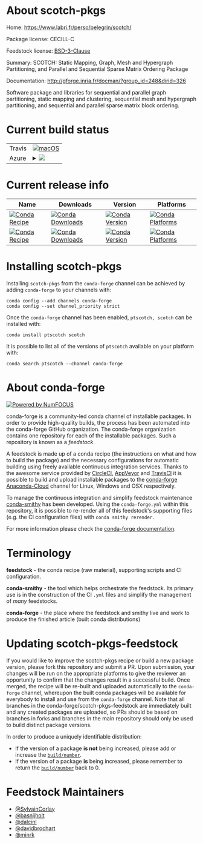 About scotch-pkgs
=================

Home: https://www.labri.fr/perso/pelegrin/scotch/

Package license: CECILL-C

Feedstock license: [BSD-3-Clause](https://github.com/conda-forge/scotch-feedstock/blob/master/LICENSE.txt)

Summary: SCOTCH: Static Mapping, Graph, Mesh and Hypergraph Partitioning, and Parallel and Sequential Sparse Matrix Ordering Package

Documentation: http://gforge.inria.fr/docman/?group_id=248&dirid=326

Software package and libraries for sequential and parallel
graph partitioning, static mapping and clustering, sequential
mesh and hypergraph partitioning, and sequential and parallel
sparse matrix block ordering.


Current build status
====================


<table><tr>
    <td>Travis</td>
    <td>
      <a href="https://travis-ci.com/conda-forge/scotch-feedstock">
        <img alt="macOS" src="https://img.shields.io/travis/com/conda-forge/scotch-feedstock/master.svg?label=macOS">
      </a>
    </td>
  </tr>
    
  <tr>
    <td>Azure</td>
    <td>
      <details>
        <summary>
          <a href="https://dev.azure.com/conda-forge/feedstock-builds/_build/latest?definitionId=1889&branchName=master">
            <img src="https://dev.azure.com/conda-forge/feedstock-builds/_apis/build/status/scotch-feedstock?branchName=master">
          </a>
        </summary>
        <table>
          <thead><tr><th>Variant</th><th>Status</th></tr></thead>
          <tbody><tr>
              <td>linux_64_mpimpich</td>
              <td>
                <a href="https://dev.azure.com/conda-forge/feedstock-builds/_build/latest?definitionId=1889&branchName=master">
                  <img src="https://dev.azure.com/conda-forge/feedstock-builds/_apis/build/status/scotch-feedstock?branchName=master&jobName=linux&configuration=linux_64_mpimpich" alt="variant">
                </a>
              </td>
            </tr><tr>
              <td>linux_64_mpiopenmpi</td>
              <td>
                <a href="https://dev.azure.com/conda-forge/feedstock-builds/_build/latest?definitionId=1889&branchName=master">
                  <img src="https://dev.azure.com/conda-forge/feedstock-builds/_apis/build/status/scotch-feedstock?branchName=master&jobName=linux&configuration=linux_64_mpiopenmpi" alt="variant">
                </a>
              </td>
            </tr><tr>
              <td>linux_aarch64_mpimpich</td>
              <td>
                <a href="https://dev.azure.com/conda-forge/feedstock-builds/_build/latest?definitionId=1889&branchName=master">
                  <img src="https://dev.azure.com/conda-forge/feedstock-builds/_apis/build/status/scotch-feedstock?branchName=master&jobName=linux&configuration=linux_aarch64_mpimpich" alt="variant">
                </a>
              </td>
            </tr><tr>
              <td>linux_aarch64_mpiopenmpi</td>
              <td>
                <a href="https://dev.azure.com/conda-forge/feedstock-builds/_build/latest?definitionId=1889&branchName=master">
                  <img src="https://dev.azure.com/conda-forge/feedstock-builds/_apis/build/status/scotch-feedstock?branchName=master&jobName=linux&configuration=linux_aarch64_mpiopenmpi" alt="variant">
                </a>
              </td>
            </tr><tr>
              <td>linux_ppc64le_mpimpich</td>
              <td>
                <a href="https://dev.azure.com/conda-forge/feedstock-builds/_build/latest?definitionId=1889&branchName=master">
                  <img src="https://dev.azure.com/conda-forge/feedstock-builds/_apis/build/status/scotch-feedstock?branchName=master&jobName=linux&configuration=linux_ppc64le_mpimpich" alt="variant">
                </a>
              </td>
            </tr><tr>
              <td>linux_ppc64le_mpiopenmpi</td>
              <td>
                <a href="https://dev.azure.com/conda-forge/feedstock-builds/_build/latest?definitionId=1889&branchName=master">
                  <img src="https://dev.azure.com/conda-forge/feedstock-builds/_apis/build/status/scotch-feedstock?branchName=master&jobName=linux&configuration=linux_ppc64le_mpiopenmpi" alt="variant">
                </a>
              </td>
            </tr><tr>
              <td>osx_64_mpimpich</td>
              <td>
                <a href="https://dev.azure.com/conda-forge/feedstock-builds/_build/latest?definitionId=1889&branchName=master">
                  <img src="https://dev.azure.com/conda-forge/feedstock-builds/_apis/build/status/scotch-feedstock?branchName=master&jobName=osx&configuration=osx_64_mpimpich" alt="variant">
                </a>
              </td>
            </tr><tr>
              <td>osx_64_mpiopenmpi</td>
              <td>
                <a href="https://dev.azure.com/conda-forge/feedstock-builds/_build/latest?definitionId=1889&branchName=master">
                  <img src="https://dev.azure.com/conda-forge/feedstock-builds/_apis/build/status/scotch-feedstock?branchName=master&jobName=osx&configuration=osx_64_mpiopenmpi" alt="variant">
                </a>
              </td>
            </tr>
          </tbody>
        </table>
      </details>
    </td>
  </tr>
</table>

Current release info
====================

| Name | Downloads | Version | Platforms |
| --- | --- | --- | --- |
| [![Conda Recipe](https://img.shields.io/badge/recipe-ptscotch-green.svg)](https://anaconda.org/conda-forge/ptscotch) | [![Conda Downloads](https://img.shields.io/conda/dn/conda-forge/ptscotch.svg)](https://anaconda.org/conda-forge/ptscotch) | [![Conda Version](https://img.shields.io/conda/vn/conda-forge/ptscotch.svg)](https://anaconda.org/conda-forge/ptscotch) | [![Conda Platforms](https://img.shields.io/conda/pn/conda-forge/ptscotch.svg)](https://anaconda.org/conda-forge/ptscotch) |
| [![Conda Recipe](https://img.shields.io/badge/recipe-scotch-green.svg)](https://anaconda.org/conda-forge/scotch) | [![Conda Downloads](https://img.shields.io/conda/dn/conda-forge/scotch.svg)](https://anaconda.org/conda-forge/scotch) | [![Conda Version](https://img.shields.io/conda/vn/conda-forge/scotch.svg)](https://anaconda.org/conda-forge/scotch) | [![Conda Platforms](https://img.shields.io/conda/pn/conda-forge/scotch.svg)](https://anaconda.org/conda-forge/scotch) |

Installing scotch-pkgs
======================

Installing `scotch-pkgs` from the `conda-forge` channel can be achieved by adding `conda-forge` to your channels with:

```
conda config --add channels conda-forge
conda config --set channel_priority strict
```

Once the `conda-forge` channel has been enabled, `ptscotch, scotch` can be installed with:

```
conda install ptscotch scotch
```

It is possible to list all of the versions of `ptscotch` available on your platform with:

```
conda search ptscotch --channel conda-forge
```


About conda-forge
=================

[![Powered by
NumFOCUS](https://img.shields.io/badge/powered%20by-NumFOCUS-orange.svg?style=flat&colorA=E1523D&colorB=007D8A)](https://numfocus.org)

conda-forge is a community-led conda channel of installable packages.
In order to provide high-quality builds, the process has been automated into the
conda-forge GitHub organization. The conda-forge organization contains one repository
for each of the installable packages. Such a repository is known as a *feedstock*.

A feedstock is made up of a conda recipe (the instructions on what and how to build
the package) and the necessary configurations for automatic building using freely
available continuous integration services. Thanks to the awesome service provided by
[CircleCI](https://circleci.com/), [AppVeyor](https://www.appveyor.com/)
and [TravisCI](https://travis-ci.com/) it is possible to build and upload installable
packages to the [conda-forge](https://anaconda.org/conda-forge)
[Anaconda-Cloud](https://anaconda.org/) channel for Linux, Windows and OSX respectively.

To manage the continuous integration and simplify feedstock maintenance
[conda-smithy](https://github.com/conda-forge/conda-smithy) has been developed.
Using the ``conda-forge.yml`` within this repository, it is possible to re-render all of
this feedstock's supporting files (e.g. the CI configuration files) with ``conda smithy rerender``.

For more information please check the [conda-forge documentation](https://conda-forge.org/docs/).

Terminology
===========

**feedstock** - the conda recipe (raw material), supporting scripts and CI configuration.

**conda-smithy** - the tool which helps orchestrate the feedstock.
                   Its primary use is in the construction of the CI ``.yml`` files
                   and simplify the management of *many* feedstocks.

**conda-forge** - the place where the feedstock and smithy live and work to
                  produce the finished article (built conda distributions)


Updating scotch-pkgs-feedstock
==============================

If you would like to improve the scotch-pkgs recipe or build a new
package version, please fork this repository and submit a PR. Upon submission,
your changes will be run on the appropriate platforms to give the reviewer an
opportunity to confirm that the changes result in a successful build. Once
merged, the recipe will be re-built and uploaded automatically to the
`conda-forge` channel, whereupon the built conda packages will be available for
everybody to install and use from the `conda-forge` channel.
Note that all branches in the conda-forge/scotch-pkgs-feedstock are
immediately built and any created packages are uploaded, so PRs should be based
on branches in forks and branches in the main repository should only be used to
build distinct package versions.

In order to produce a uniquely identifiable distribution:
 * If the version of a package **is not** being increased, please add or increase
   the [``build/number``](https://docs.conda.io/projects/conda-build/en/latest/resources/define-metadata.html#build-number-and-string).
 * If the version of a package **is** being increased, please remember to return
   the [``build/number``](https://docs.conda.io/projects/conda-build/en/latest/resources/define-metadata.html#build-number-and-string)
   back to 0.

Feedstock Maintainers
=====================

* [@SylvainCorlay](https://github.com/SylvainCorlay/)
* [@basnijholt](https://github.com/basnijholt/)
* [@dalcinl](https://github.com/dalcinl/)
* [@davidbrochart](https://github.com/davidbrochart/)
* [@minrk](https://github.com/minrk/)

